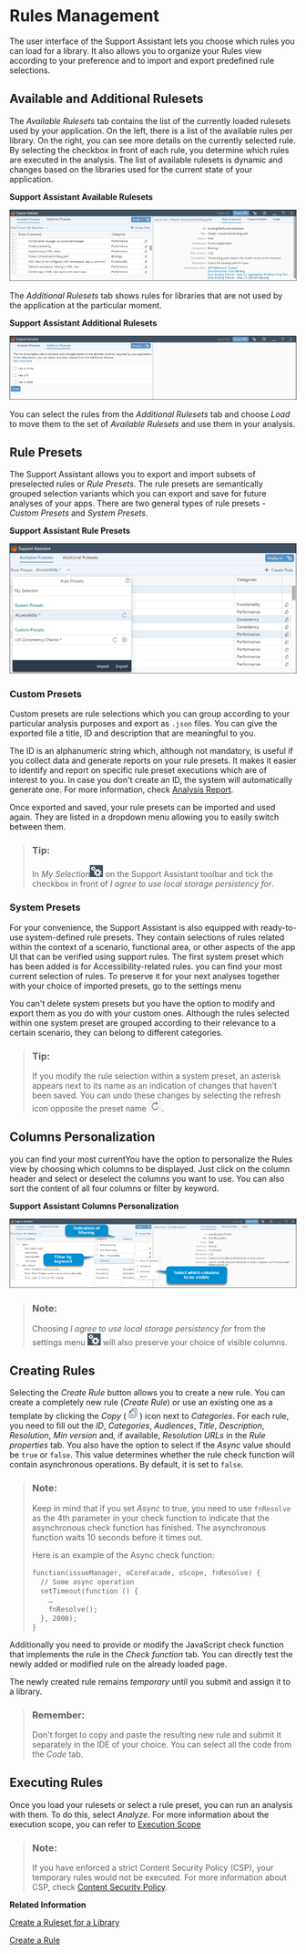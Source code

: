 <!-- loio3fc864acf926406194744375aa464fe7 -->

# Rules Management

The user interface of the Support Assistant lets you choose which rules you can load for a library. It also allows you to organize your Rules view according to your preference and to import and export predefined rule selections.



<a name="loio3fc864acf926406194744375aa464fe7__section_os3_cyq_32b"/>

## Available and Additional Rulesets

The *Available Rulesets* tab contains the list of the currently loaded rulesets used by your application. On the left, there is a list of the available rules per library. On the right, you can see more details on the currently selected rule. By selecting the checkbox in front of each rule, you determine which rules are executed in the analysis. The list of available rulesets is dynamic and changes based on the libraries used for the current state of your application.

  
  
**Support Assistant Available Rulesets**

![](images/Support_Assistant_Available_Rulesets_d7d49af.png "Support Assistant Available Rulesets")

The *Additional Rulesets* tab shows rules for libraries that are not used by the application at the particular moment.

  
  
**Support Assistant Additional Rulesets**

![](images/Support_Assistant_Additional_Rulesets_c34ca5f.png "Support Assistant Additional Rulesets")

You can select the rules from the *Additional Rulesets* tab and choose *Load* to move them to the set of *Available Rulesets* and use them in your analysis.



<a name="loio3fc864acf926406194744375aa464fe7__section_jjd_pgp_y2b"/>

## Rule Presets

The Support Assistant allows you to export and import subsets of preselected rules or *Rule Presets*. The rule presets are semantically grouped selection variants which you can export and save for future analyses of your apps. There are two general types of rule presets - *Custom Presets* and *System Presets*.

  
  
**Support Assistant Rule Presets**

![](../01_Whats-New/images/Support_Assistant_Rule_Presets_7ec5783.png "Support Assistant Rule Presets")



### Custom Presets

Custom presets are rule selections which you can group according to your particular analysis purposes and export as `.json` files. You can give the exported file a title, ID and description that are meaningful to you.

The ID is an alphanumeric string which, although not mandatory, is useful if you collect data and generate reports on your rule presets. It makes it easier to identify and report on specific rule preset executions which are of interest to you. In case you don't create an ID, the system will automatically generate one. For more information, check [Analysis Report](analysis-report-29bcdec.md).

Once exported and saved, your rule presets can be imported and used again. They are listed in a dropdown menu allowing you to easily switch between them.

> ### Tip:  
> In *My Selection*![](images/AS-Settings-Button_24b9cee.png) on the Support Assistant toolbar and tick the checkbox in front of *I agree to use local storage persistency for*.



### System Presets

For your convenience, the Support Assistant is also equipped with ready-to-use system-defined rule presets. They contain selections of rules related within the context of a scenario, functional area, or other aspects of the app UI that can be verified using support rules. The first system preset which has been added is for Accessibility-related rules. you can find your most current selection of rules. To preserve it for your next analyses together with your choice of imported presets, go to the settings menu

You can't delete system presets but you have the option to modify and export them as you do with your custom ones. Although the rules selected within one system preset are grouped according to their relevance to a certain scenario, they can belong to different categories.

> ### Tip:  
> If you modify the rule selection within a system preset, an asterisk appears next to its name as an indication of changes that haven’t been saved. You can undo these changes by selecting the refresh icon opposite the preset name ![](images/System_Rule_Presets_Reset_7765191.png).



<a name="loio3fc864acf926406194744375aa464fe7__section_e5c_sgp_y2b"/>

## Columns Personalization

you can find your most currentYou have the option to personalize the Rules view by choosing which columns to be displayed. Just click on the column header and select or deselect the columns you want to use. You can also sort the content of all four columns or filter by keyword.

  
  
**Support Assistant Columns Personalization**

![](images/Support_Assistant_Columns_Personalization_3d12062.png "Support Assistant Columns Personalization")

> ### Note:  
> Choosing *I agree to use local storage persistency for* from the settings menu ![](images/AS-Settings-Button_24b9cee.png) will also preserve your choice of visible columns.



<a name="loio3fc864acf926406194744375aa464fe7__section_lj4_nnr_52b"/>

## Creating Rules

Selecting the *Create Rule* button allows you to create a new rule. You can create a completely new rule \(*Create Rule*\) or use an existing one as a template by clicking the *Copy* \(![](images/Copy_Icon_afd526c.png)\) icon next to *Categories*. For each rule, you need to fill out the *ID*, *Categories*, *Audiences*, *Title*, *Description*, *Resolution*, *Min version* and, if available, *Resolution URLs* in the *Rule properties* tab. You also have the option to select if the *Async* value should be `true` or `false`. This value determines whether the rule check function will contain asynchronous operations. By default, it is set to `false`.

> ### Note:  
> Keep in mind that if you set *Async* to true, you need to use `fnResolve` as the 4th parameter in your check function to indicate that the asynchronous check function has finished. The asynchronous function waits 10 seconds before it times out.
> 
> Here is an example of the Async check function:
> 
> ```
> function(issueManager, oCoreFacade, oScope, fnResolve) {
>   // Some async operation
>   setTimeout(function () {
>     …
>     fnResolve();
>   }, 2000);
> }
> 
> ```

Additionally you need to provide or modify the JavaScript check function that implements the rule in the *Check function* tab. You can directly test the newly added or modified rule on the already loaded page.

The newly created rule remains *temporary* until you submit and assign it to a library.

> ### Remember:  
> Don't forget to copy and paste the resulting new rule and submit it separately in the IDE of your choice. You can select all the code from the *Code* tab.



<a name="loio3fc864acf926406194744375aa464fe7__section_u5s_vgp_y2b"/>

## Executing Rules

Once you load your rulesets or select a rule preset, you can run an analysis with them. To do this, select *Analyze*. For more information about the execution scope, you can refer to [Execution Scope](execution-scope-e15067d.md)

> ### Note:  
> If you have enforced a strict Content Security Policy \(CSP\), your temporary rules would not be executed. For more information about CSP, check [Content Security Policy](../05_Developing_Apps/content-security-policy-fe1a6db.md).

**Related Information**  


[Create a Ruleset for a Library](create-a-ruleset-for-a-library-b5a5135.md "The Support Assistant allows you to create your own ruleset.")

[Create a Rule](create-a-rule-c24569d.md "A rule consists of properties that test and advise on how possible issues can be resolved and a check function that tests the application for a specific issue. To create a rule, you need to set the properties and add a check function.")

